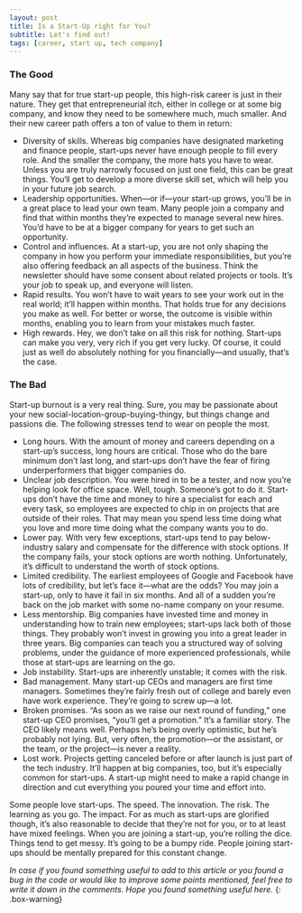 ```yaml
---
layout: post
title: Is a Start-Up right for You?
subtitle: Let's find out!
tags: [career, start up, tech company]
---
```


### The Good

Many say that for true start-up people, this high-risk career is just in their nature. They get that entrepreneurial itch, either in college or at some big company, and know they need to be somewhere much, much smaller. And their new career path offers a ton of value to them in return:

- Diversity of skills. Whereas big companies have designated marketing and finance people, start-ups never have enough people to fill every role. And the smaller the company, the more hats you have to wear. Unless you are truly narrowly focused on just one field, this can be great things. You‘ll get to develop a more diverse skill set, which will help you in your future job search.
- Leadership opportunities. When—or if—your start-up grows, you’ll be in a great place to lead your own team. Many people join a company and find that within months they’re expected to manage several new hires. You’d have to be at a bigger company for years to get such an opportunity.
- Control and influences. At a start-up, you are not only shaping the company in how you perform your immediate responsibilities, but you’re also offering feedback an all aspects of the business. Think the newsletter should have some consent about related projects or tools. It’s your job to speak up, and everyone will listen.
- Rapid results. You won’t have to wait years to see your work out in the real world; it’ll happen within months. That holds true for any decisions you make as well. For better or worse, the outcome is visible within months, enabling you to learn from your mistakes much faster.
- High rewards. Hey, we don’t take on all this risk for nothing. Start-ups can make you very, very rich if you get very lucky. Of course, it could just as well do absolutely nothing for you financially—and usually, that’s the case.

### The Bad

Start-up burnout is a very real thing. Sure, you may be passionate about your new social-location-group-buying-thingy, but things change and passions die. The following stresses tend to wear on people the most.

- Long hours. With the amount of money and careers depending on a start-up’s success, long hours are critical. Those who do the bare minimum don’t last long, and start-ups don’t have the fear of firing underperformers that bigger companies do.
- Unclear job description. You were hired in to be a tester, and now you’re helping look for office space. Well, tough. Someone’s got to do it. Start-ups don’t have the time and money to hire a specialist for each and every task, so employees are expected to chip in on projects that are outside of their roles. That may mean you spend less time doing what you love and more time doing what the company wants you to do.
- Lower pay. With very few exceptions, start-ups tend to pay below-industry salary and compensate for the difference with stock options. If the company fails, your stock options are worth nothing. Unfortunately, it’s difficult to understand the worth of stock options.
- Limited credibility. The earliest employees of Google and Facebook have lots of credibility, but let’s face it—what are the odds? You may join a start-up, only to have it fail in six months. And all of a sudden you’re back on the job market with some no-name company on your resume.
- Less mentorship. Big companies have invested time and money in understanding how to train new employees; start-ups lack both of those things. They probably won’t invest in growing you into a great leader in three years. Big companies can teach you a structured way of solving problems, under the guidance of more experienced professionals, while those at start-ups are learning on the go.
- Job instability. Start-ups are inherently unstable; it comes with the risk.
- Bad management. Many start-up CEOs and managers are first time managers. Sometimes they’re fairly fresh out of college and barely even have work experience. They’re going to screw up—a lot.
- Broken promises. “As soon as we raise our next round of funding,” one start-up CEO promises, “you’ll get a promotion.” It’s a familiar story. The CEO likely means well. Perhaps he’s being overly optimistic, but he’s probably not lying. But, very often, the promotion—or the assistant, or the team, or the project—is never a reality.
- Lost work. Projects getting canceled before or after launch is just part of the tech industry. It’ll happen at big companies, too, but it’s especially common for start-ups. A start-up might need to make a rapid change in direction and cut everything you poured your time and effort into.

Some people love start-ups. The speed. The innovation. The risk. The learning as you go. The impact. For as much as start-ups are glorified though, it’s also reasonable to decide that they’re not for you, or to at least have mixed feelings. When you are joining a start-up, you’re rolling the dice. Things tend to get messy. It’s going to be a bumpy ride. People joining start-ups should be mentally prepared for this constant change.


_In case if you found something useful to add to this article or you found a bug in the code or would like to improve some points mentioned, feel free to write it down in the comments. Hope you found something useful here._
{: .box-warning}
